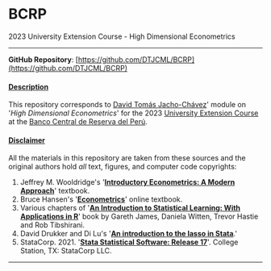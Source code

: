 # BCRP
2023 University Extension Course - High Dimensional Econometrics
___

**GitHub Repository**: [https://github.com/DTJCML/BCRP](https://github.com/DTJCML/BCRP)

#### <ins>Description</ins>
This repository corresponds to [David Tomás Jacho-Chávez](https://www.davidjachochavez.org)' module on '*High Dimensional Econometrics*' for the 2023 [University Extension Course](https://mucen.bcrp.gob.pe/cursos_extension/) at the [Banco Central de Reserva del Perú](https://www.bcrp.gob.pe/).


#### <ins>Disclaimer</ins>
All the materials in this repository are taken from these sources and the original authors hold _all_ text, figures, and computer code copyrights:

1. Jeffrey M. Wooldridge's '**[Introductory Econometrics: A Modern Approach](https://economics.ut.ac.ir/documents/3030266/14100645/Jeffrey_M._Wooldridge_Introductory_Econometrics_A_Modern_Approach__2012.pdf)**' textbook.
2. Bruce Hansen's '**[Econometrics](https://www.ssc.wisc.edu/~bhansen/econometrics/)**' online textbook.
3. Various chapters of '**[An Introduction to Statistical Learning: With Applications in R](https://github.com/tpn/pdfs/blob/master/An%20Introduction%20To%20Statistical%20Learning%20with%20Applications%20in%20R%20(ISLR%20Seventh%20Printing).pdf)**' book by Gareth James, Daniela Witten, Trevor Hastie and Rob Tibshirani.
4. David Drukker and Di Lu's '**[An introduction to the lasso in Stata](https://blog.stata.com/2019/09/09/an-introduction-to-the-lasso-in-stata/)**.'
5. StataCorp. 2021. '**[Stata Statistical Software: Release 17](https://www.stata.com/manuals/u.pdf)**'. College Station, TX: StataCorp LLC.

***

